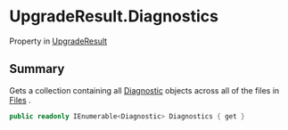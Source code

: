 # UpgradeResult.Diagnostics

Property in [UpgradeResult](/docs/api/csharp/yarn.compiler.upgrader.upgraderesult.md)

## Summary


Gets a collection containing all  [Diagnostic](yarn.compiler.diagnostic.md) 
objects across all of the files in  [Files](yarn.compiler.upgrader.upgraderesult.files.md) .


```csharp
public readonly IEnumerable<Diagnostic> Diagnostics { get }
```

